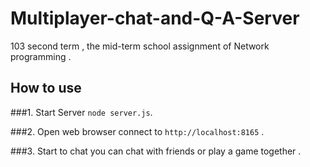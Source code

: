 # Multiplayer-chat-and-Q-A-Server
103 second term , the mid-term school assignment of Network programming .


## How to use
###1. Start Server
  `node server.js`.

###2. Open web browser
  connect to `http://localhost:8165` . 

###3. Start to chat
  you can chat with friends or play a game together .
